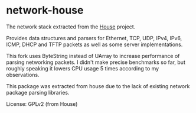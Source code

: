 network-house
=============

The network stack extracted from the [House](https://code.google.com/p/pdxhouse/) project.

Provides data structures and parsers for Ethernet, TCP, UDP, IPv4, IPv6, ICMP, DHCP and TFTP packets as well as some server implementations.

This fork uses ByteString instead of UArray to increase performance of parsing networking packets. I didn't make precise benchmarks so far, but roughly speaking it lowers CPU usage 5 times according to my observations.

This package was extracted from house due to the lack of existing network package parsing libraries.

License: GPLv2 (from House)
